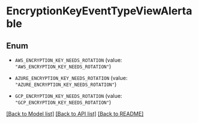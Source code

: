# EncryptionKeyEventTypeViewAlertable

## Enum


* `AWS_ENCRYPTION_KEY_NEEDS_ROTATION` (value: `"AWS_ENCRYPTION_KEY_NEEDS_ROTATION"`)

* `AZURE_ENCRYPTION_KEY_NEEDS_ROTATION` (value: `"AZURE_ENCRYPTION_KEY_NEEDS_ROTATION"`)

* `GCP_ENCRYPTION_KEY_NEEDS_ROTATION` (value: `"GCP_ENCRYPTION_KEY_NEEDS_ROTATION"`)


[[Back to Model list]](../README.md#documentation-for-models) [[Back to API list]](../README.md#documentation-for-api-endpoints) [[Back to README]](../README.md)


